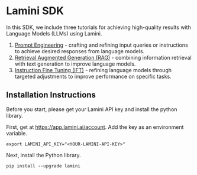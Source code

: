 # Lamini SDK

In this SDK, we include three tutorials for achieving high-quality results with Language Models (LLMs) using Lamini.

1. [Prompt Engineering](https://github.com/lamini-ai/sdk/blob/main/prompt_engineering.md) - crafting and refining input queries or instructions to achieve desired responses from language models.
2. [Retrieval Augmented Generation (RAG)](https://github.com/lamini-ai/sdk/blob/main/rag.md) - combining information retrieval with text generation to improve language models.
3. [Instruction Fine Tuning (IFT)](https://github.com/lamini-ai/sdk/blob/main/ift.md) - refining language models through targeted adjustments to improve performance on specific tasks.

## Installation Instructions

Before you start, please get your Lamini API key and install the python library.

First, get <YOUR-LAMINI-API-KEY> at https://app.lamini.ai/account.
Add the key as an environment variable.
```
export LAMINI_API_KEY="<YOUR-LAMINI-API-KEY>"
```

Next, install the Python library.
```
pip install --upgrade lamini
```
